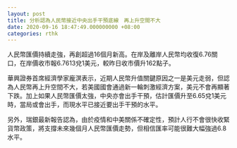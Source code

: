 ```yaml
---
layout: post
title: 分析認為人民幣接近中央出手干預底線　再上升空間不大
date: 2020-09-16 18:47:49.000000000 +08:00
categories: rthk
---
```


人民幣匯價持續走強，再創超過16個月新高。在岸及離岸人民幣均收復6.76關口，在岸價收市報6.7613兌1美元，較昨日收市價升162點子。

華興證券首席經濟學家龐溟表示，近期人民幣升值關鍵原因之一是美元走弱，但認為人民幣再上升空間不大，若美國國會通過新一輪刺激經濟方案，美元不會再顯著下跌。加上如果人民幣匯價太強，中央亦會出手干預，估計匯價升至6.65兌1美元時，當局或會出手，而現水平已接近要出手干預的水平。

另外，瑞銀最新報告認為，由於疫情和中美關係不確定性，預計人行不會很快收緊貨幣政策，將支撐未來幾個月人民幣匯價走勢，但相信匯率可能很難大幅強過6.8水平。

